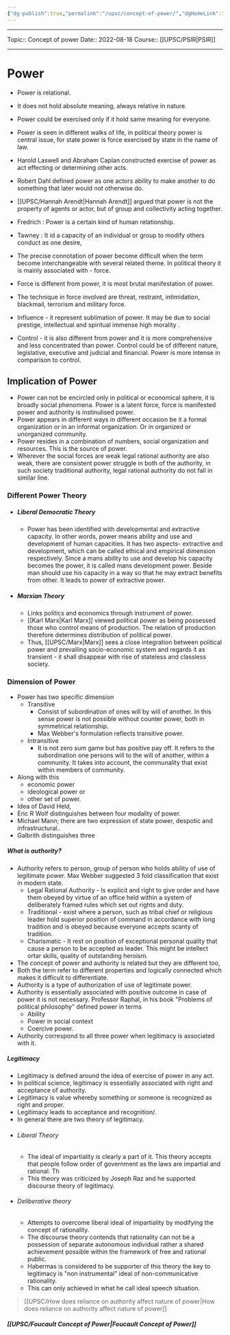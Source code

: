 ```yaml
---
{"dg-publish":true,"permalink":"/upsc/concept-of-power/","dgHomeLink":true,"dgPassFrontmatter":false}
---
```


----
Topic:: Concept of power
Date:: 2022-08-18
Course:: [[UPSC/PSIR|PSIR]] 

----
# Power 
- Power is relational.
- It does not hold absolute meaning, always relative in nature. 
- Power could be exercised only if it hold same meaning for everyone. 

- Power is seen in different walks of life, in political theory power is central issue, for state power is force exercised by state in the name of law. 
- Harold Laswell and Abraham Caplan constructed exercise of power as act effecting or determining other acts. 
- Robert Dahl defined power as one actors ability to make another to do something that later would not otherwise do. 
- [[UPSC/Hannah Arendt|Hannah Arendt]] argued that power is not the property of agents or actor, but of group and collectivity acting together. 
- Fredrich : Power is a certain kind of human relationship. 
- Tawney : It id a capacity of an individual or group to modify others conduct as one desire, 
- The precise connotation of power become difficult when the term become interchangeable with several related theme. In political theory it is mainly associated with - force. 
- Force is different from power, it is most brutal manifestation of power. 
- The technique in force involved are threat, restraint, intimidation, blackmail, terrorism and military force. 
- Influence - it represent sublimation of power. It may be due to social prestige, intellectual and spiritual immense high morality .
- Control - it is also different from power and it is more comprehensive and less concentrated than power. Control could be of different nature, legislative, executive and judicial and financial. Power is more intense in comparison to control. 

## Implication of Power
- Power can not be encircled only in political or economical sphere, it is broadly social phenomena. Power is a latent force, force is manifested power and authority is instinulised power. 
- Power appears in different ways in different occasion be it a formal organization or in an informal organization. Or in organized or unorganized community. 
- Power resides in a combination of numbers, social organization and resources. This is the source of power. 
- Wherever the social forces are weak legal rational authority are also weak, there are consistent power struggle in both of the authority, in such society traditional authority, legal rational authority do not fall in similar line. 


### Different Power Theory 
- ##### Liberal Democratic Theory
	- Power has been identified with developmental and extractive capacity. In other words, power means ability and use  and development of human capacities. It has two aspects- extractive and development, which can be called ethical and empirical dimension respectively. Since a mans ability to use and develop his capacity becomes the power, it is called mans development power. Beside man should use his capacity in a way so that he may extract benefits from other. It leads to power of extractive power. 
- ##### Marxian Theory 
	- Links politics and economics through instrument of power. 
	- [[Karl Marx|Karl Marx]] viewed political power as being possessed those who control means of production. The relation of production therefore determines distribution of political power. 
	- Thus, [[UPSC/Marx|Marx]] sees a close integration between political power and prevailing socio-economic system and regards it as transient - it shall disappear with rise of stateless and classless society. 

### Dimension of Power 
- Power has two specific dimension 
	- Transitive
		- Consist of subordination of ones will by will of another. In this sense power is not possible without counter power, both in symmetrical relationship. 
		- Max Webber's formulation reflects transitive power. 
	- Intransitive 
		-  It is not zero sum game but has positive pay off. It refers to the subordination one persons will to the will of another, within a community. It takes into account, the communality that exist within members of community.  
- Along with this 
	- economic power 
	- ideological power or 
	- other set of power. 
- Idea of David Held, 
- Eric R Wolf distinguishes between four modality of power. 
- Michael Mann; there are two expression of state power, despotic and infrastructural..
- Galbrith distinguishes three 


##### What is authority? 
- Authority refers to person, group of person who holds ability of use of legitimate power. Max Webber suggested 3 fold classification that exist in modern state. 
	- Legal Rational Authority -  Is explicit and right to give order and have them obeyed by virtue of an office held within a system of deliberately framed rules which set out rights and duty. 
	- Traditional - exist where a person, such as tribal chief or religious leader hold superior position of command in accordance with long tradition and is obeyed because everyone accepts scanty of tradition. 
	- Charismatic - It rest on position of exceptional personal quality that cause a person to be accepted as leader. This might be intellect ortar skills, quality of outstanding heroism. 
- The concept of power and authority is related but they are different too, 
- Both the term refer to different properties and logically connected which makes it difficult to differentiate. 
- Authority is a type of authorization of use of legitimate power. 
- Authority is essentially associated with positive outcome in case of power it is not necessary. Professor Raphal, in his book "Problems of political philosophy" defined power in terms 
	- Ability 
	- Power in social context 
	- Coercive power. 
- Authority correspond to all three power when legitimacy is associated with it. 

##### Legitimacy
- Legitimacy is defined around the idea of exercise of power in any act. 
- In political science, legitimacy is essentially associated with right and acceptance of authority. 
- Legitimacy is value whereby something or someone is recognized as right and proper. 
- Legitimacy leads to acceptance and recognition/.
- In general there are two theory of legitimacy. 
- ###### Liberal Theory 
	- The ideal of impartiality is clearly a part of it. This theory accepts that people follow order of government as the laws are impartial and rational. Th
	- This theory was criticized by Joseph Raz and he supported discourse theory of legitimacy. 
- ###### Deliberative theory 
	- Attempts to overcome liberal ideal of impartiality by modifying the concept of rationality. 
	- The discourse theory contends that rationality can not be a possession of separate autonomous individual rather a shared achievement possible within the framework of free and rational public. 
	- Habermas is considered to be supporter of this theory the key to legitimacy is "non instrumental" ideal of non-communicative rationality. 
	- This can only achieved in what he call ideal speech situation. 

> [[UPSC/How does reliance on authority affect nature of power|How does reliance on authority affect nature of power]]

##### [[UPSC/Foucault Concept of Power|Foucault Concept of Power]]